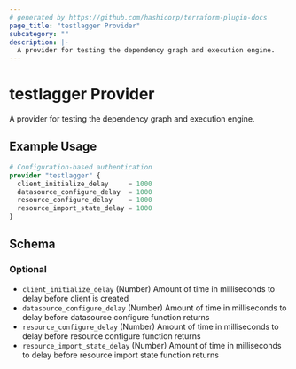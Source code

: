 ```yaml
---
# generated by https://github.com/hashicorp/terraform-plugin-docs
page_title: "testlagger Provider"
subcategory: ""
description: |-
  A provider for testing the dependency graph and execution engine.
---
```


# testlagger Provider

A provider for testing the dependency graph and execution engine.

## Example Usage

```terraform
# Configuration-based authentication
provider "testlagger" {
  client_initialize_delay     = 1000
  datasource_configure_delay  = 1000
  resource_configure_delay    = 1000
  resource_import_state_delay = 1000
}
```

<!-- schema generated by tfplugindocs -->
## Schema

### Optional

- `client_initialize_delay` (Number) Amount of time in milliseconds to delay before client is created
- `datasource_configure_delay` (Number) Amount of time in milliseconds to delay before datasource configure function returns
- `resource_configure_delay` (Number) Amount of time in milliseconds to delay before resource configure function returns
- `resource_import_state_delay` (Number) Amount of time in milliseconds to delay before resource import state function returns
